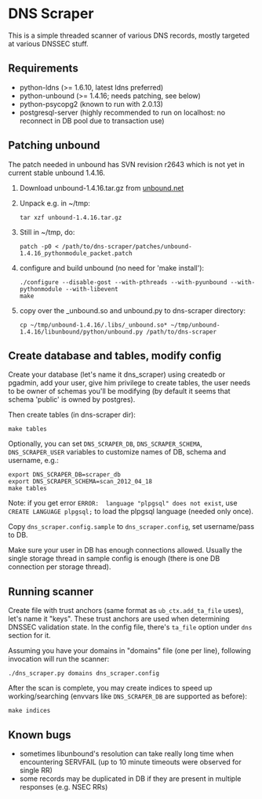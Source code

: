 # DNS Scraper

This is a simple threaded scanner of various DNS records, mostly targeted at
various DNSSEC stuff.

## Requirements

* python-ldns (>= 1.6.10, latest ldns preferred)
* python-unbound (>= 1.4.16; needs patching, see below)
* python-psycopg2 (known to run with 2.0.13)
* postgresql-server (highly recommended to run on localhost: no reconnect in DB pool due to transaction use)

## Patching unbound

The patch needed in unbound has SVN revision r2643 which is not yet in current
stable unbound 1.4.16.

1. Download unbound-1.4.16.tar.gz from [unbound.net](http://unbound.net/download.html)
2. Unpack e.g. in ~/tmp: 

    `tar xzf unbound-1.4.16.tar.gz`

3. Still in ~/tmp, do: 

    `patch -p0 < /path/to/dns-scraper/patches/unbound-1.4.16_pythonmodule_packet.patch`

4. configure and build unbound (no need for 'make install'):

    `./configure --disable-gost --with-pthreads --with-pyunbound --with-pythonmodule --with-libevent`  
    `make`

5. copy over the _unbound.so and unbound.py to dns-scraper directory:

    `cp ~/tmp/unbound-1.4.16/.libs/_unbound.so* ~/tmp/unbound-1.4.16/libunbound/python/unbound.py /path/to/dns-scraper`

## Create database and tables, modify config

Create your database (let's name it dns_scraper) using createdb or pgadmin, add
your user, give him privilege to create tables, the user needs to be owner of schemas
you'll be modifying (by default it seems that schema 'public' is owned by postgres).

Then create tables (in dns-scraper dir):

    make tables

Optionally, you can set `DNS_SCRAPER_DB`, `DNS_SCRAPER_SCHEMA`,
`DNS_SCRAPER_USER` variables to customize names of DB, schema and username,
e.g.:

    export DNS_SCRAPER_DB=scraper_db
    export DNS_SCRAPER_SCHEMA=scan_2012_04_18
    make tables

Note: if you get error `ERROR:  language "plpgsql" does not exist`, use `CREATE LANGUAGE plpgsql;` to
load the plpgsql language (needed only once).

Copy `dns_scraper.config.sample` to `dns_scraper.config`, set username/pass to DB.

Make sure your user in DB has enough connections allowed. Usually the single
storage thread in sample config is enough (there is one DB connection per
storage thread).

## Running scanner

Create file with trust anchors (same format as `ub_ctx.add_ta_file` uses), let's
name it "keys". These trust anchors are used when determining DNSSEC validation
state. In the config file, there's `ta_file` option under `dns` section for it.

Assuming you have your domains in "domains" file (one per line), following
invocation will run the scanner:

    ./dns_scraper.py domains dns_scraper.config

After the scan is complete, you may create indices to speed up working/searching 
(envvars like `DNS_SCRAPER_DB` are supported as before):

    make indices

## Known bugs

- sometimes libunbound's resolution can take really long time when encountering
  SERVFAIL (up to 10 minute timeouts were observed for single RR)
- some records may be duplicated in DB if they are present in multiple
  responses (e.g. NSEC RRs)

